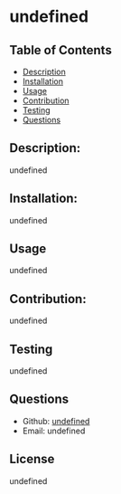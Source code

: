 # undefined

  ## Table of Contents 
  - [Description](#description)
  - [Installation](#installation)
  - [Usage](#usage)
  - [Contribution](#contribution)
  - [Testing](#tests)
  - [Questions](#questions)

  ## Description:
  undefined

  ## Installation:
  undefined

  ## Usage
  undefined

  ## Contribution:
  undefined

  ## Testing
  undefined
  
  ## Questions
  - Github: [undefined](https://github.com/undefined)
  - Email: undefined
  ## License
  undefined